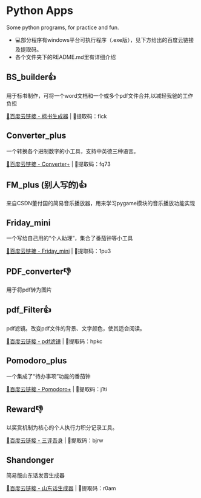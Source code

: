 ﻿# Python Apps

Some python programs, for practice and fun.

- 💻部分程序有windows平台可执行程序（.exe版），见下方给出的百度云链接及提取码。
- 各个文件夹下的README.md里有详细介绍

## BS_builder👍

用于标书制作，可将一个word文档和一个或多个pdf文件合并,以减轻我爸的工作负担

[🔗百度云链接 - 标书生成器](https://pan.baidu.com/s/1wSrJfpgqBLSGgjEwHwWJtQ) | 🔑提取码：fick

## Converter_plus

一个转换各个进制数字的小工具，支持中英德三种语言。

[🔗百度云链接 - Converter+](https://pan.baidu.com/s/1s5jKMCe3-wITldSxmGZ2Sw) | 🔑提取码：fq73

## FM_plus (别人写的)👍

来自CSDN董付国的简易音乐播放器，用来学习pygame模块的音乐播放功能实现

## Friday_mini

一个写给自己用的“个人助理”，集合了番茄钟等小工具

[🔗百度云链接 - Friday_mini](https://pan.baidu.com/s/1WPafe0Sgh85JGghV-WRrrQ) | 🔑提取码：1pu3

## PDF_converter👎

用于将pdf转为图片

## pdf_Filter👍

pdf滤镜。改变pdf文件的背景、文字颜色，使其适合阅读。

[🔗百度云链接 - pdf滤镜](https://pan.baidu.com/s/1Vql-l2GDKOAj206WLlgu5g) | 🔑提取码：hpkc

## Pomodoro_plus

一个集成了“待办事项”功能的番茄钟

[🔗百度云链接 - Pomodoro+](https://pan.baidu.com/s/16H7IkOLjAxkf0KetjvNISA) | 🔑提取码：j1ti

## Reward👎

以奖赏机制为核心的个人执行力积分记录工具。

[🔗百度云链接 - 三评吾身](https://pan.baidu.com/s/1o7YTgZaRseC0o3QfZeV4NQ) | 🔑提取码：bjrw

## Shandonger

简易版山东话发音生成器

[🔗百度云链接 - 山东话生成器](https://pan.baidu.com/s/16ZNOdL_JYSftzCDfAipnyg) | 🔑提取码：r0am

